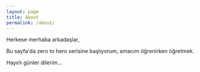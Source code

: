 ```yaml
---
layout: page
title: About
permalink: /about/
---
```


Herkese merhaba arkadaşlar,

Bu sayfa'da zero to hero serisine başlıyorum, amacım öğrenirken öğretmek.

Hayırlı günler dilerim...
